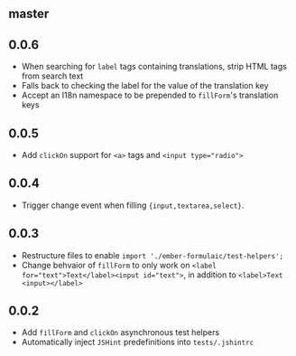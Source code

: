 master
------

0.0.6
-----

* When searching for `label` tags containing translations, strip HTML tags
  from search text
* Falls back to checking the label for the value of the translation key
* Accept an I18n namespace to be prepended to `fillForm`'s translation keys

0.0.5
-----

* Add `clickOn` support for `<a>` tags and `<input type="radio">`

0.0.4
-----

* Trigger change event when filling `{input,textarea,select}`.

0.0.3
-----

* Restructure files to enable `import './ember-formulaic/test-helpers';`
* Change behvaior of `fillForm` to only work on
  `<label for="text">Text</label><input id="text">`, in addition to
  `<label>Text <input></label>`

0.0.2
-----

* Add `fillForm` and `clickOn` asynchronous test helpers
* Automatically inject `JSHint` predefinitions into `tests/.jshintrc`
